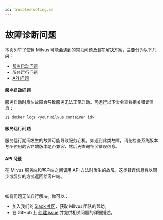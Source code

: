 ```yaml
---
id: troubleshooting.md
---
```


# 故障诊断问题

<!-- TOC -->

<!-- /TOC -->

本页列举了使用 Milvus 可能会遇到的常见问题及潜在解决方案，主要分为以下几类：

- [服务启动问题](#服务启动问题)
- [服务运行问题](#服务运行问题)
- [API 问题](#API-问题)

#### 服务启动问题

服务启动时发生故障会导致服务无法正常启动。可运行以下命令查看相关错误信息：



```
1$ docker logs <your milvus container id>
```

#### 服务运行问题

服务运行期间发生的故障可能导致服务宕机。如遇到此类故障，请先检查系统版本与所使用的客户端版本是否兼容，然后再查询相关错误信息。

#### API 问题

在 Milvus 服务端和客户端之间调用 API 方法时发生的故障。这类错误信息将以同步或异步的方式返回给客户端。

<br/>

如有问题无法自行解决，你可以：

- 加入我们的 [Slack 社区](https://join.slack.com/t/milvusio/shared_invite/enQtNzY1OTQ0NDI3NjMzLWNmYmM1NmNjOTQ5MGI5NDhhYmRhMGU5M2NhNzhhMDMzY2MzNDdlYjM5ODQ5MmE3ODFlYzU3YjJkNmVlNDQ2ZTk)，获取 Milvus 团队的帮助。
- 在 GitHub 上 [创建 issue](https://github.com/milvus-io/milvus/issues/new/choose) 并提供相关问题的详细描述。
